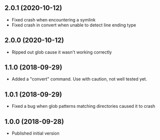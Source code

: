 ## 2.0.1 (2020-10-12)

- Fixed crash when encountering a symlink
- Fixed crash in convert when unable to detect line ending type

## 2.0.0 (2020-10-12)

- Ripped out glob cause it wasn't working correctly

## 1.1.0 (2018-09-29)

- Added a "convert" command. Use with caution, not well tested yet.

## 1.0.1 (2018-09-29)

- Fixed a bug when glob patterns matching directories caused it to crash

## 1.0.0 (2018-09-28)

- Published initial version
